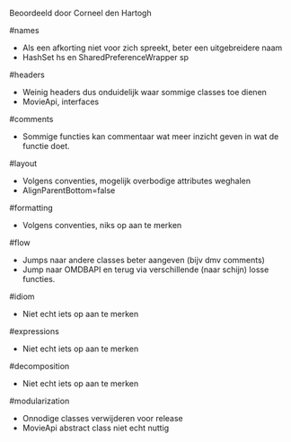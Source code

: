 Beoordeeld door Corneel den Hartogh

#names
- Als een afkorting niet voor zich spreekt, beter een uitgebreidere naam
- HashSet hs en SharedPreferenceWrapper sp

#headers
- Weinig headers dus onduidelijk waar sommige classes toe dienen
- MovieApi, interfaces

#comments
- Sommige functies kan commentaar wat meer inzicht geven in wat de functie doet.

#layout
- Volgens conventies, mogelijk overbodige attributes weghalen
- AlignParentBottom=false

#formatting
- Volgens conventies, niks op aan te merken

#flow
- Jumps naar andere classes beter aangeven (bijv dmv comments)
- Jump naar OMDBAPI en terug via verschillende (naar schijn) losse functies.

#idiom
- Niet echt iets op aan te merken

#expressions
- Niet echt iets op aan te merken

#decomposition
- Niet echt iets op aan te merken

#modularization
- Onnodige classes verwijderen voor release
- MovieApi abstract class niet echt nuttig
